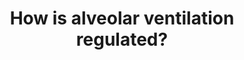 ---
title: "How is alveolar ventilation regulated?"
entityType: SAQ
exam: PEX
college: CICM
year: 2013
sitting: A
question: 21
EC_expectedDomains:
- "This is a core topic (syllabus Level 1) and a high level of understanding was expected."
- "A structured response considering the three basic elements underpinning the control of alveolar ventilation (the Sensors, Central integration and control and the Effectors) was core material."
- "A detailed description of each was expected."
EC_errorsCommon:
- "Overall candidates failed to demonstrate sufficient depth and breadth in their knowledge."
---